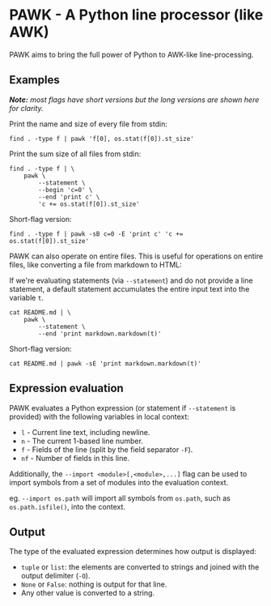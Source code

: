 # PAWK - A Python line processor (like AWK)

PAWK aims to bring the full power of Python to AWK-like line-processing.

## Examples

***Note:** most flags have short versions but the long versions are shown here for clarity.*
		
Print the name and size of every file from stdin:
	
	find . -type f | pawk 'f[0], os.stat(f[0]).st_size'

Print the sum size of all files from stdin:

	find . -type f | \
		pawk \
			--statement \
			--begin 'c=0' \
			--end 'print c' \
			'c += os.stat(f[0]).st_size'

Short-flag version:

	find . -type f | pawk -sB c=0 -E 'print c' 'c += os.stat(f[0]).st_size'

PAWK can also operate on entire files. This is useful for operations on entire files, like converting a file from markdown to HTML:

If we're evaluating statements (via `--statement`) and do not provide a line statement, a default statement accumulates the entire input text into the variable `t`. 

	cat README.md | \
		pawk \
			--statement \
			--end 'print markdown.markdown(t)'

Short-flag version:

	cat README.md | pawk -sE 'print markdown.markdown(t)'
		
## Expression evaluation

PAWK evaluates a Python expression (or statement if `--statement` is provided) with the following variables in local context:

- `l` - Current line text, including newline.
- `n` - The current 1-based line number.
- `f` - Fields of the line (split by the field separator `-F`).
- `nf` - Number of fields in this line.

Additionally, the `--import <module>[,<module>,...]` flag can be used to import symbols from a set of modules into the evaluation context.

eg. `--import os.path` will import all symbols from `os.path`, such as `os.path.isfile()`, into the context.

## Output

The type of the evaluated expression determines how output is displayed:

- `tuple` or `list`: the elements are converted to strings and joined with the output delimiter (`-O`).
- `None` or `False`: nothing is output for that line.
- Any other value is converted to a string.